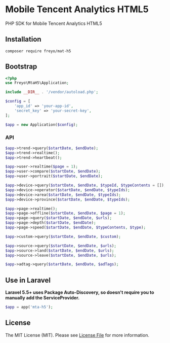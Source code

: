 # Mobile Tencent Analytics HTML5

PHP SDK for Mobile Tencent Analytics HTML5

## Installation

  ```shell
  composer require freyo/mat-h5
  ```

## Bootstrap

  ```php
  <?php
  use Freyo\MtaH5\Application;

  include __DIR__ . '/vendor/autoload.php';

  $config = [
      'app_id' => 'your-app-id',
      'secret_key' => 'your-secret-key',
  ];
  
  $app = new Application($config);
  
  ```
### API

```php
$app->trend->query($startDate, $endDate);
$app->trend->realtime();
$app->trend->heartbeat();

$app->user->realtime($page = 1);
$app->user->compare($startDate, $endDate);
$app->user->portrait($startDate, $endDate);

$app->device->query($startDate, $endDate, $typeId, $typeContents = []);
$app->device->operator($startDate, $endDate, $typeIds);
$app->device->area($startDate, $endDate, $typeIds);
$app->device->province($startDate, $endDate, $typeIds);

$app->page->realtime();
$app->page->offline($startDate, $endDate, $page = 1);
$app->page->query($startDate, $endDate, $urls);
$app->page->depth($startDate, $endDate);
$app->page->speed($startDate, $endDate, $typeContents, $type);

$app->custom->query($startDate, $endDate, $custom);

$app->source->query($startDate, $endDate, $urls);
$app->source->land($startDate, $endDate, $urls);
$app->source->leave($startDate, $endDate, $urls);

$app->adtag->query($startDate, $endDate, $adTags);
```

## Use in Laravel
  
**Laravel 5.5+ uses Package Auto-Discovery, so doesn't require you to manually add the ServiceProvider.**

```php
$app = app('mta-h5');
```

## License

The MIT License (MIT). Please see [License File](LICENSE) for more information.